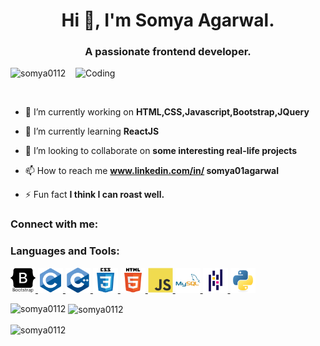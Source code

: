 <h1 align="center">Hi 👋, I'm Somya Agarwal.</h1>
<h3 align="center">A passionate frontend developer.</h3>
<img align="right" alt="Coding" width="400" src="https://media.tenor.com/flflC6GFzO8AAAAM/sultan-alrefaei-programmer.gif">

<p align="left"> <img src="https://komarev.com/ghpvc/?username=somya0112&label=Profile%20views&color=0e75b6&style=flat" alt="somya0112" /> </p>

<p align="left"> <a href="https://twitter.com/" target="blank"><img src="https://img.shields.io/twitter/follow/?logo=twitter&style=for-the-badge" alt="" /></a> </p>

- 🔭 I’m currently working on **HTML,CSS,Javascript,Bootstrap,JQuery**

- 🌱 I’m currently learning **ReactJS**

- 👯 I’m looking to collaborate on **some interesting real-life projects**

- 📫 How to reach me **www.linkedin.com/in/ somya01agarwal**

- ⚡ Fun fact **I think I can roast well.**

<h3 align="left">Connect with me:</h3>
<p align="left">
</p>

<h3 align="left">Languages and Tools:</h3>
<p align="left"> <a href="https://getbootstrap.com" target="_blank" rel="noreferrer"> <img src="https://raw.githubusercontent.com/devicons/devicon/master/icons/bootstrap/bootstrap-plain-wordmark.svg" alt="bootstrap" width="40" height="40"/> </a> <a href="https://www.cprogramming.com/" target="_blank" rel="noreferrer"> <img src="https://raw.githubusercontent.com/devicons/devicon/master/icons/c/c-original.svg" alt="c" width="40" height="40"/> </a> <a href="https://www.w3schools.com/cpp/" target="_blank" rel="noreferrer"> <img src="https://raw.githubusercontent.com/devicons/devicon/master/icons/cplusplus/cplusplus-original.svg" alt="cplusplus" width="40" height="40"/> </a> <a href="https://www.w3schools.com/css/" target="_blank" rel="noreferrer"> <img src="https://raw.githubusercontent.com/devicons/devicon/master/icons/css3/css3-original-wordmark.svg" alt="css3" width="40" height="40"/> </a> <a href="https://www.w3.org/html/" target="_blank" rel="noreferrer"> <img src="https://raw.githubusercontent.com/devicons/devicon/master/icons/html5/html5-original-wordmark.svg" alt="html5" width="40" height="40"/> </a> <a href="https://developer.mozilla.org/en-US/docs/Web/JavaScript" target="_blank" rel="noreferrer"> <img src="https://raw.githubusercontent.com/devicons/devicon/master/icons/javascript/javascript-original.svg" alt="javascript" width="40" height="40"/> </a> <a href="https://www.mysql.com/" target="_blank" rel="noreferrer"> <img src="https://raw.githubusercontent.com/devicons/devicon/master/icons/mysql/mysql-original-wordmark.svg" alt="mysql" width="40" height="40"/> </a> <a href="https://pandas.pydata.org/" target="_blank" rel="noreferrer"> <img src="https://raw.githubusercontent.com/devicons/devicon/2ae2a900d2f041da66e950e4d48052658d850630/icons/pandas/pandas-original.svg" alt="pandas" width="40" height="40"/> </a> <a href="https://www.python.org" target="_blank" rel="noreferrer"> <img src="https://raw.githubusercontent.com/devicons/devicon/master/icons/python/python-original.svg" alt="python" width="40" height="40"/> </a> </p>

<p><img align="left" src="https://github-readme-stats.vercel.app/api/top-langs?username=somya0112&show_icons=true&locale=en&layout=compact" alt="somya0112" /></p>

<p>&nbsp;<img align="center" src="https://github-readme-stats.vercel.app/api?username=somya0112&show_icons=true&locale=en" alt="somya0112" /></p>

<p><img align="center" src="https://github-readme-streak-stats.herokuapp.com/?user=somya0112&" alt="somya0112" /></p>

